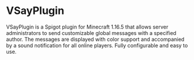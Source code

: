 # VSayPlugin
VSayPlugin is a Spigot plugin for Minecraft 1.16.5 that allows server administrators to send customizable global messages with a specified author. The messages are displayed with color support and accompanied by a sound notification for all online players. Fully configurable and easy to use.
